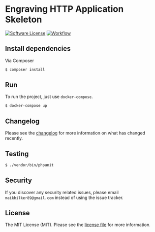 # Engraving HTTP Application Skeleton

[![Software License][ico-license]](LICENSE.md)
[![Workflow][ico-workflow]](https://github.com/mhilker/engraving-skeleton/actions)

## Install dependencies

Via Composer

``` bash
$ composer install
```

## Run

To run the project, just use `docker-compose`.

``` bash
$ docker-compose up
```

## Changelog

Please see the [changelog](CHANGELOG.md) for more information on what has changed recently.

## Testing

``` bash
$ ./vendor/bin/phpunit
```

## Security

If you discover any security related issues, please email `maikhilker89@gmail.com` instead of using the issue tracker.

## License

The MIT License (MIT). Please see the [license file](LICENSE.md) for more information.

[ico-license]: https://img.shields.io/badge/license-MIT-brightgreen.svg?style=flat-square
[ico-workflow]: https://img.shields.io/github/workflow/status/mhilker/engraving-skeleton/build?style=flat-square
